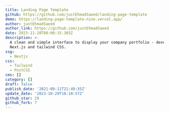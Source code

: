 ```yaml
---
title: Landing Page Template
github: https://github.com/justEhmadSaeed/landing-page-template
demo: https://landing-page-template-nine.vercel.app/
author: justEhmadSaeed
author_link: https://github.com/justEhmadSaeed
date: 2023-11-28T08:08:33.365Z
description: >-
  A clean and simple interface to display your company portfolio - developed in
  Next.js and tailwind CSS.
ssg:
  - Nextjs
css:
  - Tailwind
  - PostCSS
cms: []
category: []
draft: false
publish_date: '2021-09-11T21:49:35Z'
update_date: '2023-10-29T18:10:57Z'
github_star: 29
github_fork: 7
---
```

